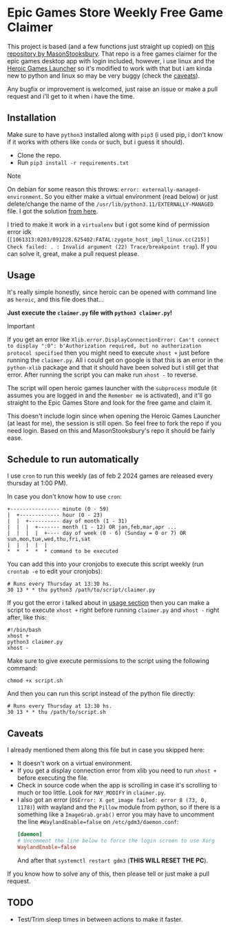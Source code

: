 # Epic Games Store Weekly Free Game Claimer

This project is based (and a few functions just straight up copied) on [this repository by MasonStooksbury](https://github.com/MasonStooksbury/Free-Games-V2/blob/main/README.md). That repo is a free games claimer for the epic games desktop app with login included, however, i use linux and the [Heroic Games Launcher](https://heroicgameslauncher.com/) so it's modified to work with that but i am kinda new to python and linux so may be very buggy (check the [caveats](./README.md#caveats)).

Any bugfix or improvement is welcomed, just raise an issue or make a pull request and i'll get to it when i have the time.

## Installation
Make sure to have `python3` installed along with `pip3` (i used pip, i don't know if it works with others like `conda` or such, but i guess it should).

* Clone the repo.
* Run `pip3 install -r requirements.txt`

> [!NOTE]
> On debian for some reason this throws: `error: externally-managed-environment`. So you either make a virtual environment (read below) or just delete/change the name of the `/usr/lib/python3.11/EXTERNALLY-MANAGED` file. I got the solution [from here](https://www.jeffgeerling.com/blog/2023/how-solve-error-externally-managed-environment-when-installing-pip3).
> 
> I tried to make it work in a `virtualenv` but i got some kind of permission error idk (`[1061313:0203/091228.625402:FATAL:zygote_host_impl_linux.cc(215)] Check failed: . : Invalid argument (22) Trace/breakpoint trap`). If you can solve it, great, make a pull request please.

## Usage

It's really simple honestly, since heroic can be opened with command line as `heroic`, and this file does that...

**Just execute the `claimer.py` file with `python3 claimer.py`!**

> [!IMPORTANT]
> If you get an error like `Xlib.error.DisplayConnectionError: Can't connect to display ":0": b'Authorization required, but no authorization protocol specified` then you might need to execute `xhost +` just before running the `claimer.py`. All i could get on google is that this is an error in the `python-xlib` package and that it should have been solved but i still get that error. After running the script you can make run `xhost -` to reverse.

The script will open heroic games launcher with the `subprocess` module (it assumes you are logged in and the `Remember me` is activated), and it'll go straight to the Epic Games Store and look for the free game and claim it.

This doesn't include login since when opening the Heroic Games Launcher (at least for me), the session is still open. So feel free to fork the repo if you need login. Based on this and MasonStooksbury's repo it should be fairly ease.

## Schedule to run automatically

I use `cron` to run this weekly (as of feb 2 2024 games are released every thursday at 1:00 PM).

In case you don't know how to use `cron`:
```
+---------------- minute (0 - 59)
|  +------------- hour (0 - 23)
|  |  +---------- day of month (1 - 31)
|  |  |  +------- month (1 - 12) OR jan,feb,mar,apr ...
|  |  |  |  +---- day of week (0 - 6) (Sunday = 0 or 7) OR sun,mon,tue,wed,thu,fri,sat
|  |  |  |  |
*  *  *  *  * command to be executed
```

You can add this into your cronjobs to execute this script weekly (run `crontab -e` to edit your cronjobs):
```shell
# Runs every Thursday at 13:30 hs.
30 13 * * thu python3 /path/to/script/claimer.py
```

If you got the error i talked about in [usage section](./README.md#usage) then you can make a script to execute `xhost +` right before running `claimer.py` and `xhost -` right after, like this:
```shell
#!/bin/bash
xhost +
python3 claimer.py
xhost -
```

Make sure to give execute permissions to the script using the following command:
```shell
chmod +x script.sh
```

And then you can run this script instead of the python file directly:
```shell
# Runs every Thursday at 13:30 hs.
30 13 * * thu /path/to/script.sh
```

## Caveats

I already mentioned them along this file but in case you skipped here:

* It doesn't work on a virtual environment.
* If you get a display connection error from xlib you need to run `xhost +` before executing the file.
* Check in source code when the app is scrolling in case it's scrolling to much or too little. Look for `MAY_MODIFY` in `claimer.py`.
* I also got an error (`OSError: X get_image failed: error 8 (73, 0, 1178)`) with wayland and the `Pillow` module from python, so if there is a something like a `ImageGrab.grab()` error you may have to uncomment the line `#WaylandEnable=false` on `/etc/gdm3/daemon.conf`:
	```conf
	[daemon]
	# Uncomment the line below to force the login screen to use Xorg
	WaylandEnable=false
	```
	And after that `systemctl restart gdm3` (**THIS WILL RESET THE PC**).

If you know how to solve any of this, then please tell or just make a pull request.

## TODO

* Test/Trim sleep times in between actions to make it faster.